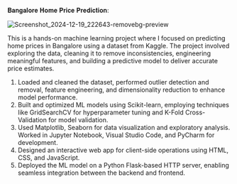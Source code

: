 𝐁𝐚𝐧𝐠𝐚𝐥𝐨𝐫𝐞 𝐇𝐨𝐦𝐞 𝐏𝐫𝐢𝐜𝐞 𝐏𝐫𝐞𝐝𝐢𝐜𝐭𝐢𝐨𝐧:

![Screenshot_2024-12-19_222643-removebg-preview](https://github.com/user-attachments/assets/072ca8f1-91b1-4c00-81f8-4fb4bc797e43)

This is a hands-on machine learning project where I focused on predicting home prices in Bangalore using a dataset from Kaggle. The project involved exploring the data, cleaning it to remove inconsistencies, engineering meaningful features, and building a predictive model to deliver accurate price estimates. 

1. Loaded and cleaned the dataset, performed outlier detection and removal, feature engineering, and dimensionality reduction to enhance model performance.
2. Built and optimized ML models using Scikit-learn, employing techniques like GridSearchCV for hyperparameter tuning and K-Fold Cross-Validation for model validation.
3. Used Matplotlib, Seaborn for data visualization and exploratory analysis. Worked in Jupyter Notebook, Visual Studio Code, and PyCharm for development.
4. Designed an interactive web app for client-side operations using HTML, CSS, and JavaScript.
5. Deployed the ML model on a Python Flask-based HTTP server, enabling seamless integration between the backend and frontend.
